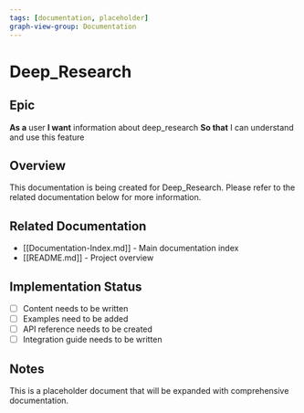 ```yaml
---
tags: [documentation, placeholder]
graph-view-group: Documentation
---
```


# Deep_Research

## Epic
**As a** user
**I want** information about deep_research
**So that** I can understand and use this feature

## Overview

This documentation is being created for Deep_Research. Please refer to the related documentation below for more information.

## Related Documentation

- [[Documentation-Index.md]] - Main documentation index
- [[README.md]] - Project overview

## Implementation Status

- [ ] Content needs to be written
- [ ] Examples need to be added
- [ ] API reference needs to be created
- [ ] Integration guide needs to be written

## Notes

This is a placeholder document that will be expanded with comprehensive documentation.
